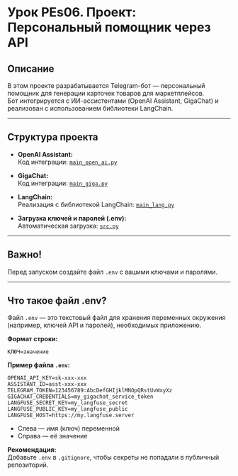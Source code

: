# Урок PEs06. Проект: Персональный помощник через API

## Описание

В этом проекте разрабатывается Telegram-бот — персональный помощник для генерации карточек товаров для маркетплейсов.  
Бот интегрируется с ИИ-ассистентами (OpenAI Assistant, GigaChat) и реализован с использованием библиотеки LangChain.

***

## Структура проекта

- **OpenAI Assistant:**  
  Код интеграции: [`main_open_ai.py`](https://github.com/ZerocoderUniversity/AI-course-prompt-engineering-3.0/blob/7e7dfebdb0a5d213e4e61f56835994f2fd079e04/01_Project_Personal%20API-assistant/main_open_ai.py)

- **GigaChat:**  
  Код интеграции: [`main_giga.py`](https://github.com/ZerocoderUniversity/AI-course-prompt-engineering-3.0/blob/7e7dfebdb0a5d213e4e61f56835994f2fd079e04/01_Project_Personal%20API-assistant/main_giga.py)

- **LangChain:**  
  Реализация с библиотекой LangChain: [`main_lang.py`](https://github.com/ZerocoderUniversity/AI-course-prompt-engineering-3.0/blob/7e7dfebdb0a5d213e4e61f56835994f2fd079e04/01_Project_Personal%20API-assistant/main_lang.py)

- **Загрузка ключей и паролей (.env):**  
  Автоматическая загрузка: [`src.py`](https://github.com/ZerocoderUniversity/AI-course-prompt-engineering-3.0/blob/e16af58d6c1ee5d21b2880a2402bb58a25721875/01_Project_Personal%20API-assistant/src.py)

***

## Важно!

Перед запуском создайте файл `.env` с вашими ключами и паролями.

***

## Что такое файл .env?

Файл `.env` — это текстовый файл для хранения переменных окружения (например, ключей API и паролей), необходимых приложению.

**Формат строки:**

```
КЛЮЧ=значение
```

**Пример файла `.env`:**

```
OPENAI_API_KEY=sk-xxx-xxx
ASSISTANT_ID=asst-xxx-xxx
TELEGRAM_TOKEN=123456789:AbcDefGHIjklMNOpQRstUvWxyXz
GIGACHAT_CREDENTIALS=my_gigachat_service_token
LANGFUSE_SECRET_KEY=my_langfuse_secret
LANGFUSE_PUBLIC_KEY=my_langfuse_public
LANGFUSE_HOST=https://my.langfuse.server
```

- Слева — имя (ключ) переменной  
- Справа — её значение

**Рекомендация:**  
Добавьте `.env` в `.gitignore`, чтобы секреты не попадали в публичный репозиторий.
